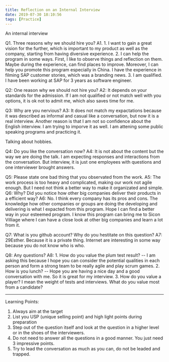 ```yaml
---
title: Reflection on an Internal Interview
date: 2019-07-30 18:10:56
tags: [Practice]
---
```

An internal interview

Q1. Three reasons why we should hire you?
A1. 1. I want to gain a great vision for the further, which is important to my product as well as the company, starting from having diversive experience.
    2. I can help the program in some ways. First, I like to observe things and reflection on them. Maybe during the experience, can find places to improve. Moreover, I can help you promote this program especially in China. I have the experience in filming SAP customer stories, which was a branding news.
    3. I am qualified. I have been working at SAP for 3 years as software engineer.

Q2: One reason why we should not hire you?
A2: It depends on your standards for the admission. If I am not qualified or not match well with you options, it is ok not to admit me, which also saves time for me.

Q3: Why are you nervious?
A3: It does not match my expactations because it was described as informal and casual like a conversation, but now it is a real interview. Another reason is that I am not so confidence about the English interview. I am trying to imporve it as well. I am attening some public speaking programs and practicing it.

Talking about hobbies.

Q4: Do you like the conversation now? 
A4: It is not about the content but the way we are doing the talk. I am expecting responses and interactions from the conversation. But interview, it is just one employees with questions and one interviewer brought answers.

Q5: Please state one bad thing that you observated from the work.
A5: The work process is too heavy and complicated, making our work not agile enough. But I need not think a better way to make it organizated and simple.
Q6: Why? Did you notice how other big companies deliver their products in a efficient way?
A6: No. I think every company has its pros and cons. The knowledge how other companies or groups are doing the developing and delivering is what I expacted from this program. Hope I can find a better way in your esteemed program. I know this program can bring me to Sicon Villiage where I can have a close look at other big companies and learn a lot from it.

Q7: What is you github account? Why do you hestitate on this question?
A7: 29Esther. Because it is a private thing. Internet are interesting in some way because you do not know who is who.

Q8: Any questions?
A8: 1. How do you value the plum test result? -- I am asking this because I hope you can consider the potential qualities in each person and form a strong team to be really agile and play scrum games.
    2. How is you lunch? -- Hope you are having a nice day and a good conversation with me. So it is great for my interview.
    3. How do you value a player? I mean the weight of tests and interviews. What do you value most from a candidate?

---
Learning Points:
1. Always aim at the target
2. List you USP (unique selling point) and high light points during preparation
3. Step out of the question itself and look at the question in a higher level or in the shoes of the interviewers.
4. Do not need to answer all the questions in a good manner. You just need 3 impressive points.
5. Try to lead the conversation as much as you can, do not be leaded and trapped.